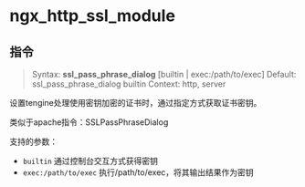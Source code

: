 # ngx_http_ssl_module

## 指令

> Syntax: **ssl_pass_phrase_dialog** [builtin | exec:/path/to/exec]
> Default: ssl_pass_phrase_dialog builtin
> Context: http, server

设置tengine处理使用密钥加密的证书时，通过指定方式获取证书密钥。

类似于apache指令：SSLPassPhraseDialog

支持的参数：

*   `builtin`   通过控制台交互方式获得密钥
*   `exec:/path/to/exec`    执行/path/to/exec，将其输出结果作为密钥

